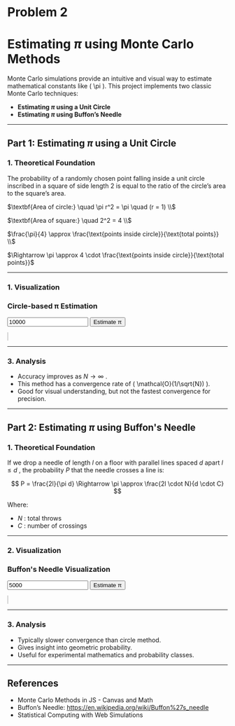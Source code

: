 # Problem 2
# Estimating $\pi$ using Monte Carlo Methods

Monte Carlo simulations provide an intuitive and visual way to estimate mathematical constants like \( \pi \). This project implements two classic Monte Carlo techniques:

- **Estimating $\pi$ using a Unit Circle**
- **Estimating $\pi$ using Buffon’s Needle**

---

## Part 1: Estimating $\pi$ using a Unit Circle

### 1. Theoretical Foundation
The probability of a randomly chosen point falling inside a unit circle inscribed in a square of side length 2 is equal to the ratio of the circle’s area to the square’s area.


$\textbf{Area of circle:} \quad \pi r^2 = \pi \quad (r = 1) \\$

$\textbf{Area of square:} \quad 2^2 = 4 \\$

$\frac{\pi}{4} \approx \frac{\text{points inside circle}}{\text{total points}} \\$

$\Rightarrow \pi \approx 4 \cdot \frac{\text{points inside circle}}{\text{total points}}$




---

### 1. Visualization 

<h3>Circle-based π Estimation</h3>
<input type="number" id="numPoints" placeholder="Enter number of points" value="10000" />
<button onclick="simulatePi()">Estimate π</button>
<p id="piEstimate"></p>
<canvas id="circleCanvas" width="400" height="400" style="border:1px solid #ccc;"></canvas>

<script>
function simulatePi() {
  const canvas = document.getElementById('circleCanvas');
  const ctx = canvas.getContext('2d');
  const N = parseInt(document.getElementById('numPoints').value);
  let inside = 0;

  ctx.clearRect(0, 0, canvas.width, canvas.height);

  for (let i = 0; i < N; i++) {
    const x = Math.random() * 2 - 1;
    const y = Math.random() * 2 - 1;
    const cx = 200 + x * 200;
    const cy = 200 + y * 200;
    const color = (x*x + y*y <= 1) ? 'blue' : 'red';
    if (color === 'blue') inside++;

    ctx.fillStyle = color;
    ctx.fillRect(cx, cy, 1, 1);
  }

  const piEstimate = 4 * inside / N;
  document.getElementById('piEstimate').innerText = `Estimated π: ${piEstimate.toFixed(6)}`;
}
</script>


---

### 3. Analysis

- Accuracy improves as $N \to \infty$ .
- This method has a convergence rate of \( \mathcal{O}(1/\sqrt{N}) \).
- Good for visual understanding, but not the fastest convergence for precision.

---

## Part 2: Estimating $\pi$ using Buffon's Needle

### 1. Theoretical Foundation
If we drop a needle of length $l$ on a floor with parallel lines spaced $d$ apart $l \leq d$ , the probability $P$  that the needle crosses a line is:

$$ P = \frac{2l}{\pi d} \Rightarrow \pi \approx \frac{2l \cdot N}{d \cdot C} $$

Where:
- $N$ : total throws
- $C$ : number of crossings

---

### 2. Visualization 

<h3>Buffon's Needle Visualization</h3>
<input type="number" id="needleCount" placeholder="Number of throws" value="5000">
<button onclick="simulateNeedles()">Estimate π</button>
<p id="buffonResult"></p>
<canvas id="buffonCanvas" width="400" height="400" style="border:1px solid #ccc;"></canvas>

<script>
function simulateNeedles() {
  const canvas = document.getElementById('buffonCanvas');
  const ctx = canvas.getContext('2d');
  const N = parseInt(document.getElementById('needleCount').value);
  const l = 40; // Needle length
  const d = 50; // Distance between lines
  const lineSpacing = d;
  let crosses = 0;

  ctx.clearRect(0, 0, canvas.width, canvas.height);

  // Draw horizontal lines
  for (let y = 0; y <= canvas.height; y += lineSpacing) {
    ctx.beginPath();
    ctx.moveTo(0, y);
    ctx.lineTo(canvas.width, y);
    ctx.strokeStyle = '#aaa';
    ctx.stroke();
  }

  for (let i = 0; i < N; i++) {
    const xMid = Math.random() * canvas.width;
    const yMid = Math.random() * canvas.height;
    const theta = Math.random() * Math.PI;
    const dx = (l / 2) * Math.cos(theta);
    const dy = (l / 2) * Math.sin(theta);

    const x1 = xMid - dx;
    const y1 = yMid - dy;
    const x2 = xMid + dx;
    const y2 = yMid + dy;

    let cross = false;
    const yLines = Array.from({length: Math.floor(canvas.height / lineSpacing) + 1}, (_, k) => k * lineSpacing);
    for (const yLine of yLines) {
      if ((y1 < yLine && y2 > yLine) || (y2 < yLine && y1 > yLine)) {
        crosses++;
        cross = true;
        break;
      }
    }

    ctx.beginPath();
    ctx.moveTo(x1, y1);
    ctx.lineTo(x2, y2);
    ctx.strokeStyle = cross ? 'green' : 'orange';
    ctx.stroke();
  }

  const piEstimate = (2 * l * N) / (d * crosses);
  document.getElementById('buffonResult').innerText = `Estimated π: ${piEstimate.toFixed(6)}`;
}
</script>

---

### 3. Analysis
- Typically slower convergence than circle method.
- Gives insight into geometric probability.
- Useful for experimental mathematics and probability classes.

---


## References
- Monte Carlo Methods in JS - Canvas and Math
- Buffon’s Needle: https://en.wikipedia.org/wiki/Buffon%27s_needle
- Statistical Computing with Web Simulations
